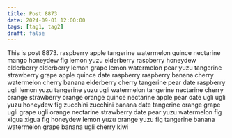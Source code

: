 ```yaml
---
title: Post 8873
date: 2024-09-01 12:00:00
tags: [tag1, tag2]
draft: false
---
```

This is post 8873.
raspberry
apple
tangerine
watermelon
quince
nectarine
mango
honeydew
fig
lemon
yuzu
elderberry
raspberry
honeydew
elderberry
elderberry
lemon
grape
lemon
watermelon
pear
yuzu
tangerine
strawberry
grape
apple
quince
date
raspberry
raspberry
banana
cherry
watermelon
cherry
banana
elderberry
cherry
tangerine
pear
date
raspberry
ugli
lemon
yuzu
tangerine
yuzu
ugli
watermelon
tangerine
nectarine
cherry
orange
strawberry
orange
orange
quince
nectarine
apple
pear
date
ugli
ugli
yuzu
honeydew
fig
zucchini
zucchini
banana
date
tangerine
orange
grape
ugli
grape
ugli
orange
nectarine
strawberry
date
pear
yuzu
watermelon
fig
xigua
xigua
fig
honeydew
lemon
yuzu
orange
yuzu
fig
tangerine
banana
watermelon
grape
banana
ugli
cherry
kiwi
